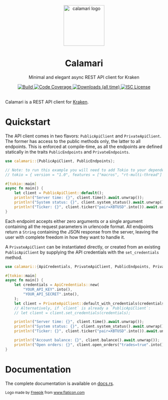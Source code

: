 <div align="center">
  <img alt="calamari logo" src="https://github.com/rubik/calamari/raw/master/images/logo.png" height="130" />
</div>

<div align="center">
  <h1>Calamari</h1>
  <p>Minimal and elegant async REST API client for Kraken</p>
  <a target="_blank" href="https://travis-ci.org/rubik/calamari">
    <img src="https://img.shields.io/travis/rubik/calamari?style=for-the-badge" alt="Build">
  </a>
  <a target="_blank" href="https://coveralls.io/github/rubik/calamari">
    <img src="https://img.shields.io/coveralls/github/rubik/calamari?style=for-the-badge" alt="Code Coverage">
  </a>
  <a target="_blank" href="https://crates.io/crates/calamari">
   <img src="https://img.shields.io/crates/d/calamari?style=for-the-badge" alt="Downloads (all time)">
  <a>
  <a href="https://github.com/rubik/calamari/blob/master/LICENSE">
    <img src="https://img.shields.io/crates/l/calamari?style=for-the-badge" alt="ISC License">
  </a>
  <br>
  <br>
</div>

Calamari is a REST API client for [Kraken](https://kraken.com).

# Quickstart
The API client comes in two flavors: `PublicApiClient` and `PrivateApiClient`.
The former has access to the public methods only, the latter to all endpoints.
This is enforced at compile-time, as all the endpoints are defined statically
in the traits `PublicEndpoints` and `PrivateEndpoints`.

```rust
use calamari::{PublicApiClient, PublicEndpoints};

// Note: to run this example you will need to add Tokio to your dependencies:
// tokio = { version = "1.0", features = ["macros", "rt-multi-thread"] }

#[tokio::main]
async fn main() {
    let client = PublicApiClient::default();
    println!("Server time: {}", client.time().await.unwrap());
    println!("System status: {}", client.system_status().await.unwrap());
    println!("Ticker: {}", client.ticker("pair=XBTUSD".into()).await.unwrap());
}
```

Each endpoint accepts either zero arguments or a single argument containing all
the request parameters in urlencode format. All endpoints return a `String`
containing the JSON response from the server, leaving the user with complete
freedom in how they want to handle it.

A `PrivateApiClient` can be instantiated directly, or created from an existing
`PublicApiClient` by supplying the API credentials with the `set_credentials`
method.

```rust
use calamari::{ApiCredentials, PrivateApiClient, PublicEndpoints, PrivateEndpoints};

#[tokio::main]
async fn main() {
    let credentials = ApiCredentials::new(
        "YOUR_API_KEY".into(),
        "YOUR_API_SECRET".into(),
    );
    let client = PrivateApiClient::default_with_credentials(credentials);
    // Alternatively, if `client` is already a `PublicApiClient`:
    // let client = client.set_credentials(credentials);

    println!("Server time: {}", client.time().await.unwrap());
    println!("System status: {}", client.system_status().await.unwrap());
    println!("Ticker: {}", client.ticker("pair=XBTUSD".into()).await.unwrap());

    println!("Account balance: {}", client.balance().await.unwrap());
    println!("Open orders: {}", client.open_orders("trades=true".into()).await.unwrap());
}
```

# Documentation
The complete documentation is available on
[docs.rs](https://docs.rs/calamari/latest/calamari/).

<div>
  <small>
    Logo made by <a href="https://www.flaticon.com/authors/freepik" title="Freepik">Freepik</a> from <a href="https://www.flaticon.com" title="Flaticon">www.flaticon.com</a>
  </small>
</div>
